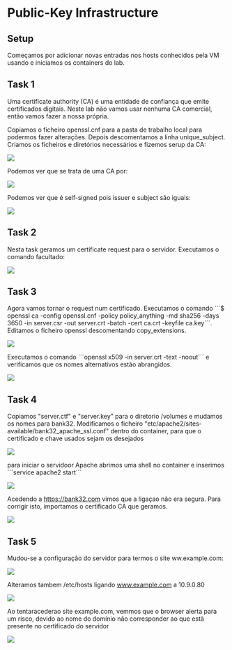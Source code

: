 # Public-Key Infrastructure

## Setup

Começamos por adicionar novas entradas nos hosts conhecidos pela VM usando e iniciamos os containers do lab.

## Task 1

Uma certificate authority (CA) é uma entidade de confiança que emite certificados digitais. Neste lab não vamos usar nenhuma CA comercial, então vamos fazer a nossa própria.

Copiamos o ficheiro openssl.cnf para a pasta de trabalho local para podermos fazer alterações. Depois descomentamos a linha unique_subject.
Criamos os ficheiros e diretórios necessários e fizemos serup da CA:

![](../pictures/log11pic1.png)

Podemos ver que se trata de uma CA por:

![](../pictures/log11pic2.png)

Podemos ver que é self-signed pois issuer e subject são iguais:

![](../pictures/log11pic3.png)

## Task 2

Nesta task geramos um certificate request para o servidor. Executamos o comando facultado:

![](../pictures/log11pic4.png)

## Task 3

Agora vamos tornar o request num certificado. Executamos o comando ´´´$ openssl ca -config openssl.cnf -policy policy_anything -md sha256 -days 3650 -in server.csr -out server.crt -batch -cert ca.crt -keyfile ca.key´´´. Editamos o ficheiro openssl  descomentando copy_extensions.

![](../pictures/log11pic5.png)

Executamos o comando ´´´openssl x509 -in server.crt -text -noout´´´ e verificamos que os nomes alternativos estão abrangidos.

![](../pictures/log11pic6.png)

## Task 4

Copiamos "server.ctf" e "server.key" para o diretorio /volumes e mudamos os nomes para bank32. Modificamos o ficheiro "etc/apache2/sites-available/bank32_apache_ssl.conf" dentro do container, para que o certificado e chave usados sejam os desejados

![](../pictures/log11pic7.png)

para iniciar o servidoor Apache abrimos uma shell no container e inserimos ´´´service apache2 start´´´

![](../pictures/log11pic8.png)

Acedendo a https://bank32.com vimos que a ligaçao não era segura. Para corrigir isto, importamos o certificado CA que geramos.

![](../pictures/log11pic9.png)

## Task 5

Mudou-se a configuração do servidor para termos o site ww.example.com:

![](../pictures/log11pic10.png)

Alteramos tambem /etc/hosts ligando www.example.com a 10.9.0.80

![](../pictures/log11pic11.png)

Ao tentaracederao site example.com, vemmos que o browser alerta para um risco, devido ao nome do domínio não corresponder ao que estã presente no certificado do servidor

![](../pictures/log11pic12.png)
